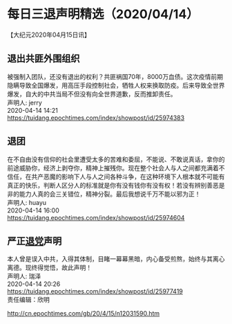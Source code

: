 # 每日三退声明精选（2020/04/14）
  
  
【大纪元2020年04月15日讯】  
## 退出共匪外围组织  
被强制入团队，还没有退出的权利？共匪祸国70年，8000万血债。这次疫情前期隐瞒导致全国爆发，用高压手段控制社会，牺牲人权来换取防疫。后来导致全世界爆发，自大的中共当局不但没有向全世界道歉，反而推卸责任。  
声明人: jerry  
2020-04-14 14:21  
https://tuidang.epochtimes.com/index/showpost/id/25974383  
## 退团  
在不自由没有信仰的社会里遭受太多的苦难和委屈，不能说、不敢说真话，拿你的前途威胁你，经济上剥夺你，精神上摧残你。现在整个社会人与人之间都充满着不信任，在共产恶魔的影响下人与人之间各种斗争，在这种环境下人根本就不可能有真正的快乐，判断人区分人的标准就是你有没有钱你有没有权！若没有辨别善恶是非的能力人真的会三关错位，精神分裂。最后我想说千万不能以邪为正！  
声明人: huayu  
2020-04-14 16:00  
https://tuidang.epochtimes.com/index/showpost/id/25974604  
## 严正<a href="http://cn.epochtimes.com/gb/tag/%E9%80%80%E5%85%9A.html">退党</a>声明  
本人曾是误入中共，入得其体制，目睹一幕幕黑暗，内心备受煎熬，始终与其离心离德。现终得觉悟，故此声明！  
声明人: 瑞泽  
2020-04-14 20:26  
https://tuidang.epochtimes.com/index/showpost/id/25977419  
责任编辑：欣明  
  
  
  
http://cn.epochtimes.com/gb/20/4/15/n12031590.htm
